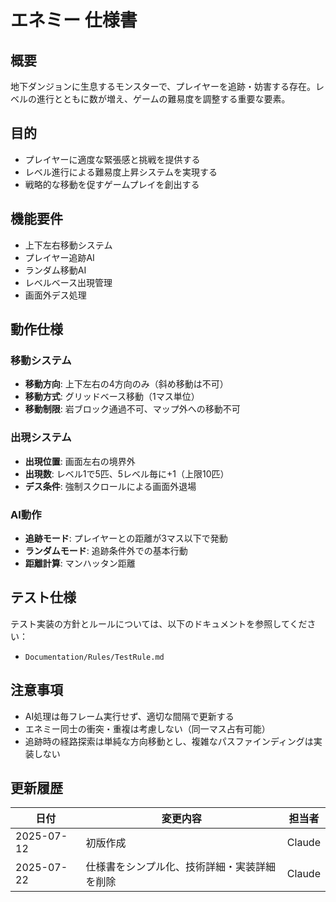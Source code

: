 # エネミー 仕様書

## 概要
地下ダンジョンに生息するモンスターで、プレイヤーを追跡・妨害する存在。レベルの進行とともに数が増え、ゲームの難易度を調整する重要な要素。

## 目的
- プレイヤーに適度な緊張感と挑戦を提供する
- レベル進行による難易度上昇システムを実現する
- 戦略的な移動を促すゲームプレイを創出する

## 機能要件

- 上下左右移動システム
- プレイヤー追跡AI
- ランダム移動AI
- レベルベース出現管理
- 画面外デス処理

## 動作仕様

### 移動システム
- **移動方向**: 上下左右の4方向のみ（斜め移動は不可）
- **移動方式**: グリッドベース移動（1マス単位）
- **移動制限**: 岩ブロック通過不可、マップ外への移動不可

### 出現システム
- **出現位置**: 画面左右の境界外
- **出現数**: レベル1で5匹、5レベル毎に+1（上限10匹）
- **デス条件**: 強制スクロールによる画面外退場

### AI動作
- **追跡モード**: プレイヤーとの距離が3マス以下で発動
- **ランダムモード**: 追跡条件外での基本行動
- **距離計算**: マンハッタン距離

## テスト仕様
テスト実装の方針とルールについては、以下のドキュメントを参照してください：
- `Documentation/Rules/TestRule.md`

## 注意事項
- AI処理は毎フレーム実行せず、適切な間隔で更新する
- エネミー同士の衝突・重複は考慮しない（同一マス占有可能）
- 追跡時の経路探索は単純な方向移動とし、複雑なパスファインディングは実装しない

## 更新履歴
| 日付 | 変更内容 | 担当者 |
|------|----------|--------|
| 2025-07-12 | 初版作成 | Claude |
| 2025-07-22 | 仕様書をシンプル化、技術詳細・実装詳細を削除 | Claude |